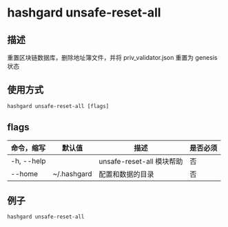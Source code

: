 # hashgard unsafe-reset-all

## 描述

重置区块链数据库，删除地址簿文件，并将 priv_validator.json 重置为 genesis 状态

## 使用方式

```
hashgard unsafe-reset-all [flags]
```

## flags

| 命令，缩写 | 默认值      | 描述                      | 是否必须 |
| ---------- | ----------- | ------------------------- | -------- |
| -h, --help |             | unsafe-reset-all 模块帮助 | 否       |
| --home     | ~/.hashgard | 配置和数据的目录          | 否       |

## 例子

`hashgard unsafe-reset-all`
